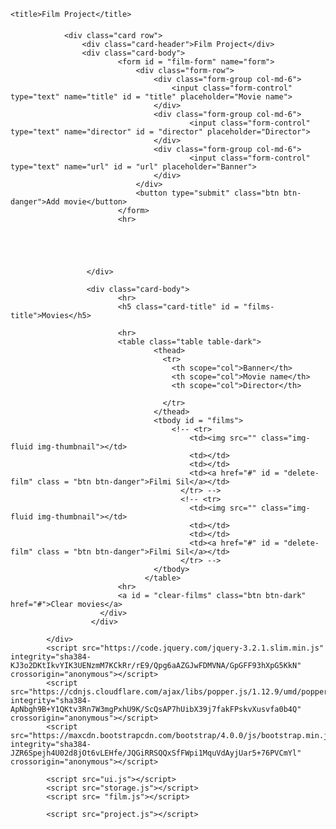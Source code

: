 <!DOCTYPE html>
<html lang="en">
<head>
    <meta charset="UTF-8">
    <meta name="viewport" content="width=device-width, initial-scale=1.0">
    <meta http-equiv="X-UA-Compatible" content="ie=edge">
    <link rel="stylesheet" href="https://stackpath.bootstrapcdn.com/font-awesome/4.7.0/css/font-awesome.min.css">
    <link rel="stylesheet" href="https://maxcdn.bootstrapcdn.com/bootstrap/4.0.0/css/bootstrap.min.css" integrity="sha384-Gn5384xqQ1aoWXA+058RXPxPg6fy4IWvTNh0E263XmFcJlSAwiGgFAW/dAiS6JXm" crossorigin="anonymous">

    <title>Film Project</title>
</head>
<body>
        <div class="container" style ="margin-top:20px;">
                                     
                <div class="card row">
                    <div class="card-header">Film Project</div>
                    <div class="card-body">
                            <form id = "film-form" name="form">
                                <div class="form-row">
                                    <div class="form-group col-md-6">
                                        <input class="form-control" type="text" name="title" id = "title" placeholder="Movie name">
                                    </div>
                                    <div class="form-group col-md-6">
                                            <input class="form-control" type="text" name="director" id = "director" placeholder="Director">
                                    </div>
                                    <div class="form-group col-md-6">
                                            <input class="form-control" type="text" name="url" id = "url" placeholder="Banner">
                                    </div>
                                </div>
                                <button type="submit" class="btn btn-danger">Add movie</button>
                            </form>
                            <hr>


                            

                        
                     </div>
                 
                     <div class="card-body">
                            <hr>
                            <h5 class="card-title" id = "films-title">Movies</h5>
        
                            <hr>
                            <table class="table table-dark">
                                    <thead>
                                      <tr>
                                        <th scope="col">Banner</th>
                                        <th scope="col">Movie name</th>
                                        <th scope="col">Director</th>
                                        
                                      </tr>
                                    </thead>
                                    <tbody id = "films">
                                        <!-- <tr>
                                            <td><img src="" class="img-fluid img-thumbnail"></td>
                                            <td></td>
                                            <td></td>
                                            <td><a href="#" id = "delete-film" class = "btn btn-danger">Filmi Sil</a></td>
                                          </tr> -->
                                          <!-- <tr>
                                            <td><img src="" class="img-fluid img-thumbnail"></td>
                                            <td></td>
                                            <td></td>
                                            <td><a href="#" id = "delete-film" class = "btn btn-danger">Filmi Sil</a></td>
                                          </tr> -->
                                    </tbody>
                                  </table>
                            <hr>  
                            <a id = "clear-films" class="btn btn-dark" href="#">Clear movies</a>               
                        </div>
                      </div>
                
            </div>
            <script src="https://code.jquery.com/jquery-3.2.1.slim.min.js" integrity="sha384-KJ3o2DKtIkvYIK3UENzmM7KCkRr/rE9/Qpg6aAZGJwFDMVNA/GpGFF93hXpG5KkN" crossorigin="anonymous"></script>
            <script src="https://cdnjs.cloudflare.com/ajax/libs/popper.js/1.12.9/umd/popper.min.js" integrity="sha384-ApNbgh9B+Y1QKtv3Rn7W3mgPxhU9K/ScQsAP7hUibX39j7fakFPskvXusvfa0b4Q" crossorigin="anonymous"></script>
            <script src="https://maxcdn.bootstrapcdn.com/bootstrap/4.0.0/js/bootstrap.min.js" integrity="sha384-JZR6Spejh4U02d8jOt6vLEHfe/JQGiRRSQQxSfFWpi1MquVdAyjUar5+76PVCmYl" crossorigin="anonymous"></script>
            
            <script src="ui.js"></script>
            <script src="storage.js"></script>
            <script src= "film.js"></script>

            <script src="project.js"></script>

</body>
</html>
